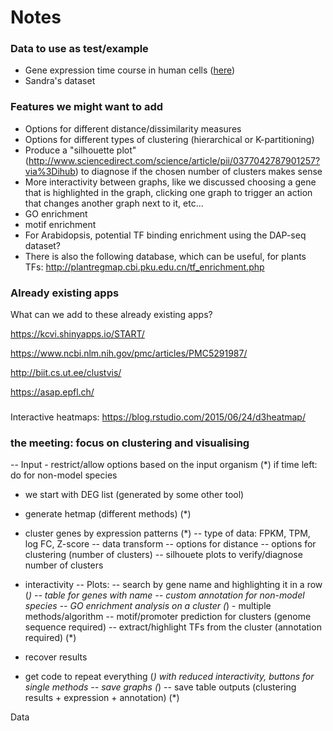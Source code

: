 # Notes

### Data to use as test/example

* Gene expression time course in human cells
([here](https://www.ebi.ac.uk/arrayexpress/experiments/E-GEOD-73213/?keywords=time%20course&organism=&exptype%5B0%5D=%22rna%20assay%22&exptype%5B1%5D=%22sequencing%20assay%22&array=&sortby=processed&sortorder=descending&page=1&pagesize=250))
* Sandra's dataset

### Features we might want to add

* Options for different distance/dissimilarity measures
* Options for different types of clustering (hierarchical or K-partitioning)
* Produce a "silhouette plot" (http://www.sciencedirect.com/science/article/pii/0377042787901257?via%3Dihub) to diagnose if the chosen number of clusters makes sense
* More interactivity between graphs, like we discussed choosing a gene that is highlighted in the graph, clicking one graph to trigger an action that changes another graph next to it, etc...
* GO enrichment
* motif enrichment
* For Arabidopsis, potential TF binding enrichment using the DAP-seq
dataset?
* There is also the following database, which can be useful, for plants
TFs: http://plantregmap.cbi.pku.edu.cn/tf_enrichment.php

### Already existing apps

What can we add to these already existing apps?

https://kcvi.shinyapps.io/START/

https://www.ncbi.nlm.nih.gov/pmc/articles/PMC5291987/

http://biit.cs.ut.ee/clustvis/

https://asap.epfl.ch/

###

Interactive heatmaps: https://blog.rstudio.com/2015/06/24/d3heatmap/


### the meeting: focus on clustering and visualising

-- Input - restrict/allow options based on the input organism (*)
 if time left: do for non-model species

- we start with DEG list (generated by some other tool)
- generate hetmap (different methods) (*)
- cluster genes by expression patterns (*)
-- type of data: FPKM, TPM, log FC, Z-score
-- data transform
-- options for distance
-- options for clustering (number of clusters)
-- silhouete plots to verify/diagnose number of clusters


- interactivity
-- Plots:
-- search by gene name and highlighting it in a row (*)
-- table for genes with name
-- custom annotation for non-model species 
-- GO enrichment analysis on a cluster (*) - multiple methods/algorithm
-- motif/promoter prediction for clusters (genome sequence required)
-- extract/highlight TFs from the cluster (annotation required) (*)


- recover results 
- get code to repeat everything (*) with reduced interactivity, buttons for single methods
-- save graphs (*)
-- save table outputs (clustering results + expression + annotation) (*)



















Data
